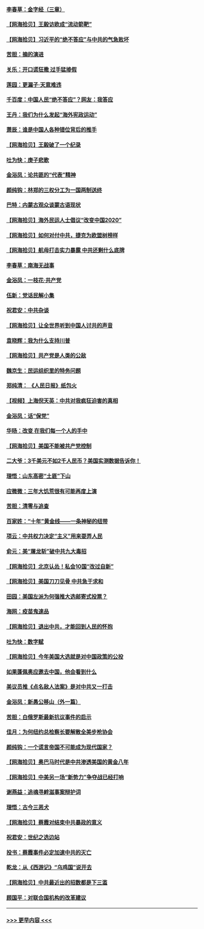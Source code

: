 #### [李春草：金字经（三章）](../pages/nsc993/n12383691.md?t=09061951) 
#### [【网海拾贝】王毅访欧成“流动箭靶”](../pages/nsc993/n12383338.md?t=09061951) 
#### [【网海拾贝】习近平的“绝不答应”与中共的气急败坏](../pages/nsc993/n12382819.md?t=09061951) 
#### [苦胆：摘的演进](../pages/nsc993/n12382619.md?t=09061951) 
#### [关乐：开口谎狂撒 过手猛掺假](../pages/nsc993/n12382604.md?t=09061951) 
#### [莲园：更漏子‧天意难违](../pages/nsc993/n12382598.md?t=09061951) 
#### [千百度：中国人民“绝不答应”？网友：我答应](../pages/nsc993/n12382024.md?t=09061951) 
#### [王丹：我们为什么发起“海外宪政运动”](../pages/nsc993/n12380286.md?t=09061951) 
#### [萧辰：谁是中国人各种错位背后的推手](../pages/nsc993/n12379800.md?t=09061951) 
#### [【网海拾贝】王毅破了一个纪录](../pages/nsc993/n12379251.md?t=09061951) 
#### [吐为快：庚子悲歌](../pages/nsc993/n12378821.md?t=09061951) 
#### [金浴凤：论共匪的“代表”精神](../pages/nsc993/n12377546.md?t=09061951) 
#### [颜纯钩：林郑的三权分工为一国两制送终](../pages/nsc993/n12377306.md?t=09061951) 
#### [巴特：内蒙古观众谈蒙古语现状](../pages/nsc993/n12376923.md?t=09061951) 
#### [【网海拾贝】海外民运人士倡议“改变中国2020”](../pages/nsc993/n12376682.md?t=09061951) 
#### [【网海拾贝】如何对付中共，捷克为欧盟树榜样](../pages/nsc993/n12374209.md?t=09061951) 
#### [【网海拾贝】航母打击实力暴露 中共还剩什么底牌](../pages/nsc993/n12371825.md?t=09061951) 
#### [李春草：南海无战事](../pages/nsc993/n12371159.md?t=09061951) 
#### [金浴凤：一枝花·共产党](../pages/nsc993/n12368757.md?t=09061951) 
#### [伍新：党话民解小集](../pages/nsc993/n12366907.md?t=09061951) 
#### [祝君安：中共杂谈](../pages/nsc993/n12366076.md?t=09061951) 
#### [【网海拾贝】让全世界听到中国人讨共的声音](../pages/nsc993/n12365569.md?t=09061951) 
#### [袁晓辉：我为什么支持川普](../pages/nsc993/n12362670.md?t=09061951) 
#### [【网海拾贝】共产党是人类的公敌](../pages/nsc993/n12363182.md?t=09061951) 
#### [魏京生：民运组织里的特务问题](../pages/nsc993/n12363010.md?t=09061951) 
#### [郑纯清： 《人民日报》纸包火](../pages/nsc993/n12362706.md?t=09061951) 
#### [【视频】上海倪天英：中共对我疯狂迫害的真相](../pages/nsc993/n12356341.md?t=09061951) 
#### [金浴凤：话“保党”](../pages/nsc993/n12361867.md?t=09061951) 
#### [华旸：改变 在我们每一个人的手中](../pages/nsc993/n12361774.md?t=09061951) 
#### [【网海拾贝】美国不能被共产党控制](../pages/nsc993/n12360271.md?t=09061951) 
#### [二大爷：3千美元不如2千人民币？美国实测数据告诉你！](../pages/nsc993/n12358563.md?t=09061951) 
#### [理悟：山东高密“土匪”下山](../pages/nsc993/n12358535.md?t=09061951) 
#### [应微微：三年大饥荒很有可能再度上演](../pages/nsc993/n12358523.md?t=09061951) 
#### [苦胆：清零与追查](../pages/nsc993/n12358501.md?t=09061951) 
#### [百家姓：“十年”黄金线——一条神秘的纽带](../pages/nsc993/n12358319.md?t=09061951) 
#### [项云：中共权力决定“主义”用来耍弄人民](../pages/nsc993/n12358172.md?t=09061951) 
#### [俞元：美“屠龙斩”破中共九大毒招](../pages/nsc993/n12357822.md?t=09061951) 
#### [【网海拾贝】北京认怂！私会10国“改过自新”](../pages/nsc993/n12357784.md?t=09061951) 
#### [【网海拾贝】美国刀刀见骨 中共急于求和](../pages/nsc993/n12355511.md?t=09061951) 
#### [田园：美国左派为何强推大选邮寄式投票？](../pages/nsc993/n12352963.md?t=09061951) 
#### [海网：疫苗鬼速品](../pages/nsc993/n12354438.md?t=09061951) 
#### [【网海拾贝】退出中共，才能回到人民的怀抱](../pages/nsc993/n12352634.md?t=09061951) 
#### [吐为快：数字赋](../pages/nsc993/n12352317.md?t=09061951) 
#### [【网海拾贝】今年美国大选就是对中国政策的公投](../pages/nsc993/n12350973.md?t=09061951) 
#### [如果蓬佩奥应邀去中国，他会看到什么](../pages/nsc993/n12350945.md?t=09061951) 
#### [美议员推《点名敌人法案》是对中共又一打击](../pages/nsc993/n12350765.md?t=09061951) 
#### [金浴凤：新愚公移山（外一篇）](../pages/nsc993/n12350253.md?t=09061951) 
#### [苦胆：白俄罗斯最新抗议事件的启示](../pages/nsc993/n12349989.md?t=09061951) 
#### [佳月：为何纽约总检察长要解散全美步枪协会](../pages/nsc993/n12349939.md?t=09061951) 
#### [颜纯钩：一个谎言帝国不可能成为现代国家？](../pages/nsc993/n12349898.md?t=09061951) 
#### [【网海拾贝】奥巴马时代是中共渗透美国的黄金八年](../pages/nsc993/n12349284.md?t=09061951) 
#### [【网海拾贝】中美另一场“新势力”争夺战已经打响](../pages/nsc993/n12346998.md?t=09061951) 
#### [谢燕益：追魂寻衅滋事案辩护词](../pages/nsc993/n12346892.md?t=09061951) 
#### [理悟：古今三恶犬](../pages/nsc993/n12345190.md?t=09061951) 
#### [【网海拾贝】蔡霞对结束中共暴政的意义](../pages/nsc993/n12344263.md?t=09061951) 
#### [祝君安：世纪之选边站](../pages/nsc993/n12342382.md?t=09061951) 
#### [投书：蔡霞事件必定加速中共的灭亡](../pages/nsc993/n12341881.md?t=09061951) 
#### [乾龙：从《西游记》“乌鸡国”说开去](../pages/nsc993/n12341690.md?t=09061951) 
#### [【网海拾贝】中共最近出的招数都是下三滥](../pages/nsc993/n12341593.md?t=09061951) 
#### [顾国平：对联合国机构的改革建议](../pages/nsc993/n12339928.md?t=09061951) 

----
#### [ >>> 更早内容 <<< ](../indexes/nsc993-earlier.md)

